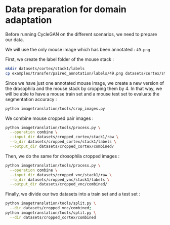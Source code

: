 # Data preparation for domain adaptation

Before running CycleGAN on the different scenarios, we need to prepare our data.

We will use the only mouse image which has been annotated : `49.png`

First, we create the label folder of the mouse stack :

```bash
mkdir datasets/cortex/stack1/labels
cp examples/transfer/paired_annotation/labels/49.png datasets/cortex/stack1/labels
```

Since we have just one annotated mouse image, we create a new version of the drosophila and the mouse stack by cropping them by 4.
In that way, we will be able to have a mouse train set and a mouse test set to evaluate the segmentation accuracy :

```bash
python imagetranslation/tools/crop_images.py
```

We combine mouse cropped pair images :

```bash
python imagetranslation/tools/process.py \
  --operation combine \
  --input_dir datasets/cropped_cortex/stack1/raw \
  --b_dir datasets/cropped_cortex/stack1/labels \
  --output_dir datasets/cropped_cortex/combined/
```

Then, we do the same for drosophila cropped images :

```bash
python imagetranslation/tools/process.py \
  --operation combine \
  --input_dir datasets/cropped_vnc/stack1/raw \
  --b_dir datasets/cropped_vnc/stack1/labels \
  --output_dir datasets/cropped_vnc/combined/
```

Finally, we divide our two datasets into a train set and a test set : 

```bash
python imagetranslation/tools/split.py \
  --dir datasets/cropped_vnc/combined;
python imagetranslation/tools/split.py \
  --dir datasets/cropped_cortex/combined
```